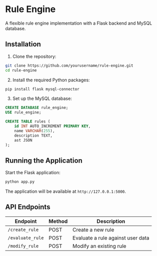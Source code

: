 # Rule Engine

A flexible rule engine implementation with a Flask backend and MySQL database.

## Installation

1. Clone the repository:
```bash
git clone https://github.com/yourusername/rule-engine.git
cd rule-engine
```

2. Install the required Python packages:
```bash
pip install flask mysql-connector
```

3. Set up the MySQL database:
```sql
CREATE DATABASE rule_engine;
USE rule_engine;

CREATE TABLE rules (
    id INT AUTO_INCREMENT PRIMARY KEY,
    name VARCHAR(255),
    description TEXT,
    ast JSON
);
```

## Running the Application

Start the Flask application:
```bash
python app.py
```

The application will be available at `http://127.0.0.1:5000`.

## API Endpoints

| Endpoint | Method | Description |
|----------|--------|-------------|
| `/create_rule` | POST | Create a new rule |
| `/evaluate_rule` | POST | Evaluate a rule against user data |
| `/modify_rule` | POST | Modify an existing rule |
